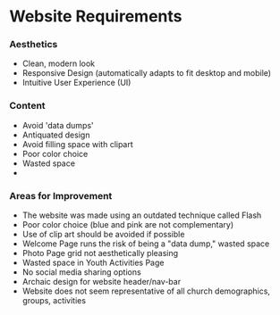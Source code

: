 # Website Requirements
### Aesthetics
* Clean, modern look
* Responsive Design (automatically adapts to fit desktop and mobile)
* Intuitive User Experience (UI)

### Content

* Avoid 'data dumps'
* Antiquated design
* Avoid filling space with clipart
* Poor color choice
* Wasted space
* 
### Areas for Improvement
* The website was made using an outdated technique called Flash
* Poor color choice (blue and pink are not complementary)
* Use of clip art should be avoided if possible
* Welcome Page runs the risk of being a "data dump," wasted space
* Photo Page grid not aesthetically pleasing
* Wasted space in Youth Activities Page
* No social media sharing options
* Archaic design for website header/nav-bar
* Website does not seem representative of all church demographics, groups, activities






